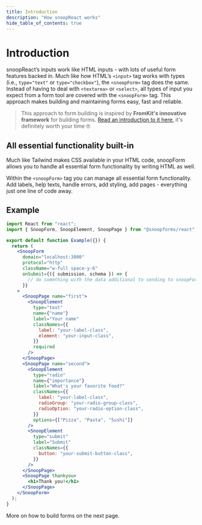 ```yaml
---
title: Introduction
description: "How snoopReact works"
hide_table_of_contents: true
---
```


# Introduction

snoopReact’s inputs work like HTML inputs - with lots of useful form features backed in. Much like how HTML’s `<input>` tag works with types (i.e., `type="text"` or `type="checkbox"`), the `<snoopForm>` tag does the same. Instead of having to deal with `<textarea>` or `<select>`, all types of input you expect from a form tool are covered with the `<snoopForm>` tag. This approach makes building and maintaining forms easy, fast and reliable.

> This approach to form building is inspired by **FromKit's innovative framework** for building forms. [Read an introduction to it here,](https://dev.to/justinschroeder/introducing-formkit-a-vue-3-form-building-framework-53ji) it's definitely worth your time 🤓

## All essential functionality built-in

Much like Tailwind makes CSS available in your HTML code, snoopForm allows you to handle all essential form functionality by writing HTML as well.

Within the `<snoopForm>` tag you can manage all essential form functionality. Add labels, help texts, handle errors, add styling, add pages - everything just one line of code away.

## Example

```jsx
import React from "react";
import { SnoopForm, SnoopElement, SnoopPage } from "@snoopforms/react";

export default function Example({}) {
  return (
    <SnoopForm
      domain="localhost:3000"
      protocol="http"
      className="w-full space-y-6"
      onSubmit={({ submission, schema }) => {
        // do something with the data additional to sending to snoopForms
      }}
    >
      <SnoopPage name="first">
        <SnoopElement
          type="text"
          name={"name"}
          label="Your name"
          classNames={{
            label: "your-label-class",
            element: "your-input-class",
          }}
          required
        />
      </SnoopPage>
      <SnoopPage name="second">
        <SnoopElement
          type="radio"
          name={"importance"}
          label="What's your favorite food?"
          classNames={{
            label: "your-label-class",
            radioGroup: "your-radio-group-class",
            radioOption: "your-radio-option-class",
          }}
          options={["Pizza", "Pasta", "Sushi"]}
        />
        <SnoopElement
          type="submit"
          label="Submit"
          classNames={{
            button: "your-submit-button-class",
          }}
        />
      </SnoopPage>
      <SnoopPage thankyou>
        <h1>Thank you!</h1>
      </SnoopPage>
    </SnoopForm>
  );
}
```

More on how to build forms on the next page.
